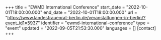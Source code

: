 +++
title = "EWMD International Conference"
start_date = "2022-10-01T18:00:00.000"
end_date = "2022-10-01T18:00:00.000"
url = "https://www.landesfrauenrat-berlin.de/veranstaltungen-in-berlin/?event_id1=5937"
identifier = "ewmd-international-conference"
type = "event"
updated = "2022-09-05T21:53:30.000"
languages = []
[contact]
+++